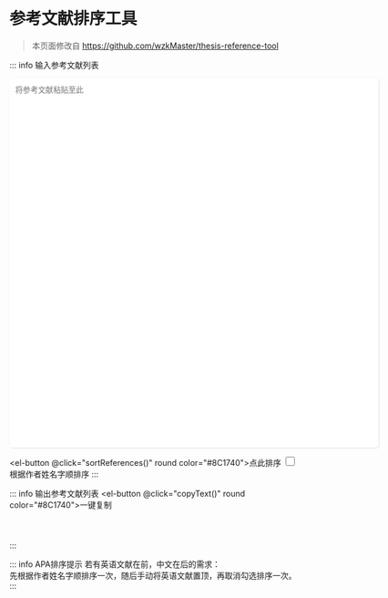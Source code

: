 <style>
    textarea {
      Width: 648px;
      height: 648px;
      padding: 10px;
      border-radius: 5px;
      border: none;
      outline: none;
      box-shadow: 1px 1px 3px #e2e2e2;
      resize: none;
    }
    .output {
      margin-top: 20px;

    }
    .option {
      display: flex;
      align-items: center;
      flex-direction: column;
      justify-content: center;
      gap: 10px
    }

    .output p {
      white-space: pre-wrap;
      width: 600px;
      padding: 10px;
      font-size: 90%;
    }
    
    input[type=checkbox]{
    width: 16px;
    height: 16px;
    margin-top: 2px;
    position: relative;
    }
    input[type=checkbox]::after {
    position: absolute;
    top: 0;
    color: #000;
    width: 16px;
    height: 16px;
    display: inline-block;
    visibility: visible;
    padding-left: 0px;
    text-align: center;
    content: ' ';
    border-radius: 3px;
    }
    input[type=checkbox]:checked::after {
    content: "✓";
    color: #ffffff;
    font-size: 10px;
    line-height: 15px;
    background-color: #8C1740;
  }

</style>
<!--没想到csdn也有有用的一天。https://blog.csdn.net/ruanxinjie/article/details/119670108-->

<!--别问为什么那么多空行，代码能跑-->
# 参考文献排序工具

>本页面修改自 https://github.com/wzkMaster/thesis-reference-tool

::: info 输入参考文献列表
<textarea id="ref-list" placeholder="将参考文献粘贴至此"></textarea>
  <el-button @click="sortReferences()" round color="#8C1740">点此排序</el-button>
  <input id="sort" type="checkbox" ><label for="sort">根据作者姓名字顺排序</label>
::: 

::: info 输出参考文献列表
<el-button @click="copyText()" round color="#8C1740">一键复制</el-button>
  <div class="output">
    <p id="ref-output"></p>
  </div>
:::

::: info APA排序提示
若有英语文献在前，中文在后的需求：  
先根据作者姓名字顺排序一次，随后手动将英语文献置顶，再取消勾选排序一次。
:::

<script setup>
// 复制排序后的参考文献列表到剪贴板
function copyText() {
  const refOutput = document.getElementById("ref-output");
  navigator.clipboard.writeText(refOutput.textContent).then(
    function () {
      alert("复制成功！");
    },
    function () {
      alert("复制失败！");
    }
  );
}



function sortReferences() {
  const input = document
    .getElementById("ref-list")
    .value.split("\n")
    .filter((item) => item);

  const isSort = document.getElementById("sort").checked;

  // 根据作者字顺排序
  if (isSort) {
    input.sort((a, b) =>
      a
        .replace(/^\[\d+\]\s*/, "")
        .localeCompare(b.replace(/^\[\d+\]\s*/, ""), "zh-Hans-CN", {
          sensitivity: "accent",
        })
    );
  }

  // 去除原序号，添加正确的新序号
  const r = input.map((item, index) => {
    if (item) {
      return `[${index + 1}] ${item.trim().replace(/^\[\d+\]\s*/, "")}`;
    }
  });

  // 输出到页面
  const refOutput = document.getElementById("ref-output");
  refOutput.textContent = r.join("\r\n");
}
</script>